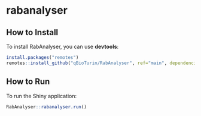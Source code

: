 # rabanalyser


## How to Install

To install RabAnalyser, you can use **devtools**:

```r
install.packages("remotes")
remotes::install_github("qBioTurin/RabAnalyser", ref="main", dependencies=TRUE)
```

## How to Run

To run the Shiny application:

```r
RabAnalyser::rabanalyser.run()
```
